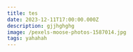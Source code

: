 ```yaml
---
title: tes
date: 2023-12-11T17:00:00.000Z
description: gjjhghghg
image: /pexels-moose-photos-1587014.jpg
tags: yahahah
---
```


